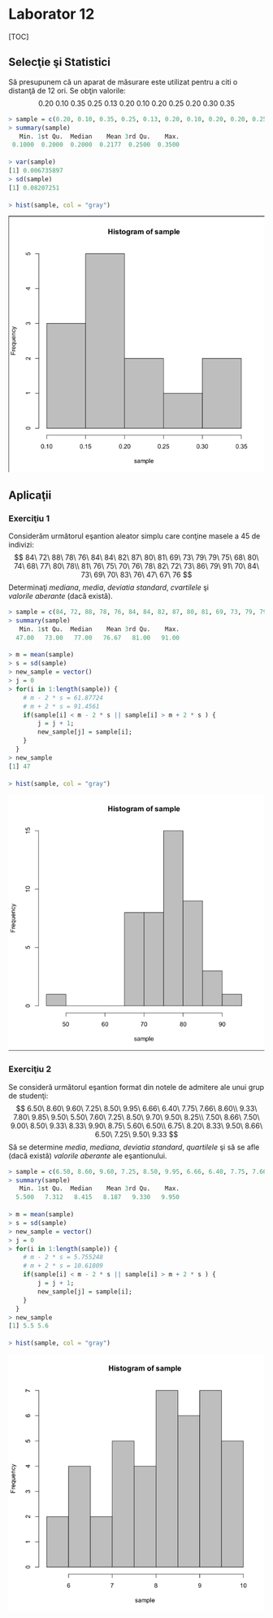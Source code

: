 # Laborator 12

[TOC]

## Selecţie şi Statistici

Să presupunem că un aparat de măsurare este utilizat pentru a citi o distanţă de 12 ori. Se obţin valorile:
$$
0.20\ 0.10\ 0.35\ 0.25\ 0.13\ 0.20\ 0.10\ 0.20\ 0.25\ 0.20\ 0.30\ 0.35
$$

```R
> sample = c(0.20, 0.10, 0.35, 0.25, 0.13, 0.20, 0.10, 0.20, 0.20, 0.25, 0.20, 0.30, 0.35);
> summary(sample)
   Min. 1st Qu.  Median    Mean 3rd Qu.    Max.
 0.1000  0.2000  0.2000  0.2177  0.2500  0.3500

> var(sample)
[1] 0.006735897
> sd(sample)
[1] 0.08207251

> hist(sample, col = "gray")
```

![lab12_1](./img/lab12_1.png)

## Aplicaţii

### Exerciţiu 1

Considerăm următorul eşantion aleator simplu care conţine masele a 45 de indivizi:
$$
84\ 72\ 88\ 78\ 76\ 84\ 84\ 82\ 87\ 80\ 81\ 69\ 73\ 79\ 79\ 75\ 68\ 80\ 74\ 68\ 77\ 80\ 78\\
81\ 76\ 75\ 70\ 76\ 78\ 82\ 72\ 73\ 86\ 79\ 91\ 70\ 84\ 73\ 69\ 70\ 83\ 76\ 47\ 67\ 76
$$
Determinaţi $mediana$, $media$, $deviatia\ standard$, $cvartilele$ şi $valorile\  aberante$ (dacă există).

```R
> sample = c(84, 72, 88, 78, 76, 84, 84, 82, 87, 80, 81, 69, 73, 79, 79, 75, 68, 80, 74, 68, 77, 80, 78, 81, 76, 75, 70, 76, 78, 82, 72, 73, 86, 79, 91, 70, 84, 73, 69, 70, 83, 76, 47, 67, 76)
> summary(sample)
   Min. 1st Qu.  Median    Mean 3rd Qu.    Max.
  47.00   73.00   77.00   76.67   81.00   91.00

> m = mean(sample)
> s = sd(sample)
> new_sample = vector()
> j = 0
> for(i in 1:length(sample)) {
    # m - 2 * s = 61.87724
    # m + 2 * s = 91.4561
    if(sample[i] < m - 2 * s || sample[i] > m + 2 * s ) {
        j = j + 1;
        new_sample[j] = sample[i];
    }
  }
> new_sample
[1] 47

> hist(sample, col = "gray")
```

![lab12_2](./img/lab12_2.png)

### Exerciţiu 2

Se consideră următorul eşantion format din notele de admitere ale unui grup de studenţi:
$$
6.50\ 8.60\ 9.60\ 7.25\ 8.50\ 9.95\ 6.66\ 6.40\ 7.75\ 7.66\ 8.60\\
9.33\ 7.80\ 9.85\ 9.50\ 5.50\ 7.60\ 7.25\ 8.50\ 9.70\ 9.50\ 8.25\\
7.50\ 8.66\ 7.50\ 9.00\ 8.50\ 9.33\ 8.33\ 9.90\ 8.75\ 5.60\ 6.50\\
6.75\ 8.20\ 8.33\ 9.50\ 8.66\ 6.50\ 7.25\ 9.50\ 9.33
$$
Să se determine $media$, $mediana$, $deviatia\ standard$, $quartilele$ şi să se afle (dacă există) $valorile\ aberante$ ale eşantionului.

```R
> sample = c(6.50, 8.60, 9.60, 7.25, 8.50, 9.95, 6.66, 6.40, 7.75, 7.66, 8.60, 9.33, 7.80, 9.85, 9.50, 5.50, 7.60, 7.25, 8.50, 9.70, 9.50, 8.25, 7.50, 8.66, 7.50, 9.00, 8.50, 9.33, 8.33, 9.90, 8.75, 5.60, 6.50, 6.75, 8.20, 8.33, 9.50, 8.66, 6.50, 7.25, 9.50, 9.33)
> summary(sample)
   Min. 1st Qu.  Median    Mean 3rd Qu.    Max.
  5.500   7.312   8.415   8.187   9.330   9.950

> m = mean(sample)
> s = sd(sample)
> new_sample = vector()
> j = 0
> for(i in 1:length(sample)) {
    # m - 2 * s = 5.755248
    # m + 2 * s = 10.61809
    if(sample[i] < m - 2 * s || sample[i] > m + 2 * s ) {
        j = j + 1;
        new_sample[j] = sample[i];
    }
  }
> new_sample
[1] 5.5 5.6

> hist(sample, col = "gray")
```

![lab12_3](./img/lab12_3.png)

